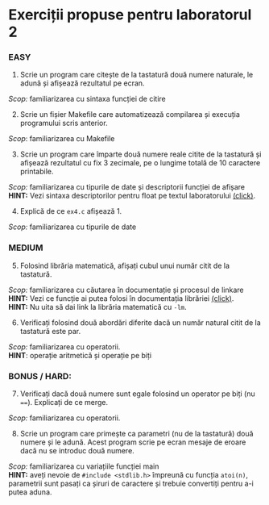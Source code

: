 # Exerciții propuse pentru laboratorul 2

### EASY

1. Scrie un program care citește de la tastatură două numere naturale, le adună și afișează rezultatul pe ecran.

*Scop:* familiarizarea cu sintaxa funcției de citire

2. Scrie un fișier Makefile care automatizează compilarea și execuția programului scris anterior.

*Scop*: familiarizarea cu Makefile

3. Scrie un program care împarte două numere reale citite de la tastatură și afișează rezultatul cu fix 3 zecimale, pe o lungime totală de 10 caractere printabile.

*Scop:* familiarizarea cu tipurile de date și descriptorii funcției de afișare
**HINT:** Vezi sintaxa descriptorilor pentru float pe textul laboratorului [(click)](https://ocw.cs.pub.ro/courses/programare/laboratoare/lab01).

4. Explică de ce `ex4.c` afișează 1.

*Scop:* familiarizarea cu tipurile de date

### MEDIUM

5. Folosind librăria matematică, afișați cubul unui număr citit de la tastatură.

*Scop:* familiarizarea cu căutarea în documentație și procesul de linkare<br>
**HINT:** Vezi ce funcție ai putea folosi în documentația librăriei [(click)](https://pubs.opengroup.org/onlinepubs/9699919799/basedefs/math.h.html).<br>
**HINT:** Nu uita să dai link la librăria matematică cu `-lm`.

6. Verificați folosind două abordări diferite dacă un număr natural citit de la tastatură este par.

*Scop:* familiarizarea cu operatorii.<br>
**HINT**: operație aritmetică și operație pe biți

### BONUS / HARD:

7. Verificați dacă două numere sunt egale folosind un operator pe biți (nu `==`). Explicați de ce merge.

*Scop:* familiarizarea cu operatorii.

8. Scrie un program care primește ca parametri (nu de la tastatură) două numere și le adună.
Acest program scrie pe ecran mesaje de eroare dacă nu se introduc două numere.

*Scop:* familiarizarea cu variațiile funcției main<br>
**HINT:** aveți nevoie de `#include <stdlib.h>` împreună cu funcția `atoi(n)`, parametrii sunt pasați ca șiruri de caractere și trebuie convertiți pentru a-i putea aduna.
